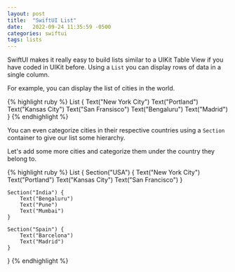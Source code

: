 ```yaml
---
layout: post
title:  "SwiftUI List"
date:   2022-09-24 11:35:59 -0500
categories: swiftui
tags: lists
---
```

SwiftUI makes it really easy to build lists similar to a UIKit Table View if you have coded in UIKit before.
Using a `List` you can display rows of data in a single column.

For example, you can display the list of cities in the world.

{% highlight ruby %}
List {
    Text("New York City")
    Text("Portland")
    Text("Kansas City")
    Text("San Fransisco")
    Text("Bengaluru")
    Text("Madrid")
}
{% endhighlight %}

You can even categorize cities in their respective countries using a `Section` container to give our list some
hierarchy.

Let's add some more cities and categorize them under the country they belong to.

{% highlight ruby %}
List {
    Section("USA") {
        Text("New York City")
        Text("Portland")
        Text("Kansas City")
        Text("San Francisco")
    }

    Section("India") {
        Text("Bengaluru")
        Text("Pune")
        Text("Mumbai")
    }

    Section("Spain") {
        Text("Barcelona")
        Text("Madrid")
    }
}
{% endhighlight %}
